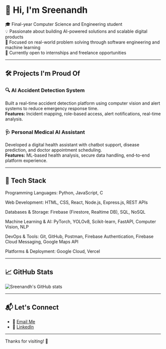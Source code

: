 # 👋 Hi, I'm Sreenandh

🎓 Final-year Computer Science and Engineering student  
💡 Passionate about building AI-powered solutions and scalable digital products  
🧠 Focused on real-world problem solving through software engineering and machine learning  
🚀 Currently open to internships and freelance opportunities

---

## 🛠️ Projects I'm Proud Of

### 🔍 AI Accident Detection System  
Built a real-time accident detection platform using computer vision and alert systems to reduce emergency response time.  
**Features:** Incident mapping, role-based access, alert notifications, real-time analysis.

### 🩺 Personal Medical AI Assistant  
Developed a digital health assistant with chatbot support, disease prediction, and doctor appointment scheduling.  
**Features:** ML-based health analysis, secure data handling, end-to-end platform experience.

---

## 🧰 Tech Stack
Programming Languages:
Python, JavaScript, C

Web Development:
HTML, CSS, React, Node.js, Express.js, REST APIs

Databases & Storage:
Firebase (Firestore, Realtime DB), SQL, NoSQL

Machine Learning & AI:
PyTorch, YOLOv8, Scikit-learn, FastAPI, Computer Vision, NLP

DevOps & Tools:
Git, GitHub, Postman, Firebase Authentication, Firebase Cloud Messaging, Google Maps API

Platforms & Deployment:
Google Cloud, Vercel

---

## 📈 GitHub Stats

![Sreenandh's GitHub stats](https://github-readme-stats.vercel.app/api?username=sreenandh&show_icons=true&theme=radical)

---

## 📬 Let's Connect

- 📧 [Email Me](mailto:sreenandhsunilrover@gmail.com)  
- 💼 [LinkedIn](www.linkedin.com/in/sreenandh-sunil-6a3b4b24b) 

---

Thanks for visiting! 🚀
